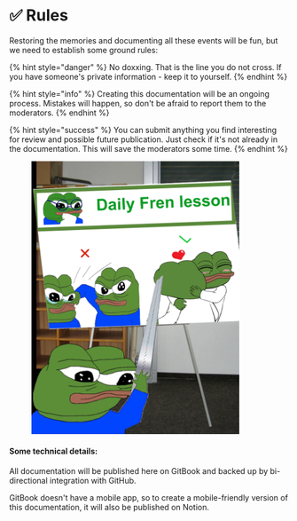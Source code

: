 # ✅ Rules

Restoring the memories and documenting all these events will be fun, but we need to establish some ground rules:

{% hint style="danger" %}
No doxxing. That is the line you do not cross. If you have someone's private information - keep it to yourself.
{% endhint %}

{% hint style="info" %}
Creating this documentation will be an ongoing process. Mistakes will happen, so don't be afraid to report them to the moderators.
{% endhint %}

{% hint style="success" %}
You can submit anything you find interesting for review and possible future publication. Just check if it's not already in the documentation. This will save the moderators some time.
{% endhint %}

<figure><img src="../.gitbook/assets/fren lesson.jpg" alt="Daily Fren Lesson" width="375"><figcaption></figcaption></figure>

#### Some technical details:

All documentation will be published here on GitBook and backed up by bi-directional integration with GitHub.

GitBook doesn't have a mobile app, so to create a mobile-friendly version of this documentation, it will also be published on Notion.
